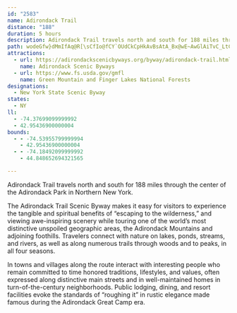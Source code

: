 ```yaml
---
id: "2583"
name: Adirondack Trail
distance: "188"
duration: 5 hours
description: Adirondack Trail travels north and south for 188 miles through the center of the Adirondack Park in Northern New York.
path: wodeGfw}dMmIfAq@R[\sCfIo@fCY`OUdCkCpHkAvBsAtA_Bx@wE~AwGlAiTvC_LtCgJdBmBf@_FnBuGzDcB^q@J{BWyE_AqHm@mCIyBNgH`AyBPiCKcDw@u^eRcE{CgDyCsCgDwLyLy@aAsB_EsAmE_AaF}AgLeJ{f@yD_UiAmFiD_RiA_DsBeE}CuDaEgD{CsAgBi@iBUmCQcC?wYlF}hA~KiGR_BEmDm@aDeAsAq@oEaEsAeBcAaBuBwEaAcDe@kC}AcLa@wBg@oB_AmCsAyC{AkCsBsCor@e~@yBmDsBsDqBmEcDyI_CiIgHk^eAkEwBmHyBuFoAmC}B_DsAeAiCoA_AYwAQe^eB}EDoF^uHfAef@vJ{]fGaHr@mHd@}CKaF_AyFqC}BiBaCqCoAsB_AmBsByFsc@y~AmDyJ_f@{fAsBqH}Hy[kIqXmAsC_GaJ}AyAsDeC_b@wQmEwBgGaEsGaGa\o\e\a]mD}DoQyUcTwWiNsO}_@gf@aWkZmF_FcGuEkYoPoBsAmD_DqT}ViE{D{LeJyA{AiC_DqHoKsBkCyToTyRkWgBgB{AeAsAm@wUkHiDsAgEuBe[qRqBeAuUeI}MoCgCcAeCgBgEoEmG_JcC{CwBsB_CwAgV{LaIgFmHmDiQiEao@mN}w@uZqJcDsCk@}D_@uPe@qHa@sEy@cE_BoO{JwBeAqM{DiAYyBW}EDcBTaCv@oCxAaKlH}BfAoQdHqFtAeV|D{Ab@kBhAqHfGaHfE}FxG_BnA}@f@iGvBmAl@sAdAk@l@sAxBs@`B[dAc@bCgAtI_@`EoBv[e@zGg@lEi@zDyEhYo@jD_B|Fc@xAiDxHkLtSgPfYqAxAaAp@kBr@cAP}AD_AKo@KoOiF_D]}ABsALe]lG_ErAaBt@kDvBeNlJkTzO_Bz@kO~FyDnAcCh@wCLsCM}AWgLuDmCWqGGkBNaEpA_C`BqZtYaBrA_B`A_D|AcElAgGj@mF`AkUtFuBx@sBpA_Az@gFhGmA`A{PtL{KtJuIxF}GlCoAx@eK`JyBtCy@pBo@~BsAnKYdBk@`CmDhJgCrF_EvHwBzCmB~AsBdAqL`CwDxAkBrA{ExEyAhAq[~N}Dn@aPO}BIcBUoCy@mCyA{JmIiBsAyPuKcSgLcEmBy@SoDq@qAAoALy@LwIrCoBdAy@x@cAxAy@zAwAdD[x@iA~De@zCc@~GoA|[EnMM|Cs@pFq@rCaA`CoPj^aBfD{DxG{A~CiAhDwE|T}@bCoAdBu@h@sAj@cCRoAKyMoEoBSgBDoB`@gH`DcCn@oALuDDgLeAkJEeDWuE_AmHmB}JsB{DuAwEmCkC_C{GuJi@k@eBkAy@[cBSaCRyErAeAl@aJzHkG~GoAn@_AVaAJkBKiKkEyAAyGVgAEsAs@gPuOmG_IqAu@uAIi@LyEbDw@TkMSiAM[ScAkAsU{h@cAmBcB_CiDyCcEsBcAYag@{HwH}AcGgBsVgIiC{AgCqC}FuKgDuFsD_Fm[k_@gBmCkH{NyCiF_AkAyAsAwCkB_Bq@wM{DqJaFcCaA{Be@}ISsBUeOwE_Ck@m@EcCE_AFyDv@{\pNgBj@eD\wCQiBg@oAi@qHuEaD{@iCQ{QX}AJ}AToA^gBdAkBdBcArAo]zl@cClDuBjBwJzFcCjBgBlBiRvV_EnDmMjImGxEuB|BqJxLsBrBcBpAwCfBsXlLsFzAmQfDyEvAsC`BqDdDyB~CeN~SeQhXiB`DmDtHiDdJgGbOaBdDeMxTg@|Ac@lB_@xDEdBDfBHrAf@hDl@jBlAfCpM`PrBxDrAhEj\neB~@fCbBpCzJzIdCbCrCxDfC|E~AhE|@jDp@lDh@zDrAtR~@xGl@zBhA~CxU`d@dA~BhArD|@dF\fEDnEIrFi@zDcCfMuAlEy@xAyArBmAjAmUbOyErCiJ`HiDtDiAhBsDhIiBfD_BjBmBxAaNlH{CdA_BLuA?cC_@qFkBmBMuA@_BVmA^_B~@iB~AgBlC}DfIiOv_@yH~PsEtLkBfCoBvAiBj@iCLqJK_O_@yQaEcYyKy@SwBSmADeB^iB~@w@j@}N|NkIzJ{KrOcA`AeC~AcBj@wHtAyNpBcE`AcD~AaHfFgAd@yCr@y@Du^R}E`@wKpBuAj@sBfBgFtHyB|B}CnBiBp@}A^sDXsAEyAM{K_CwBSyCJcDr@_A`@sBpAmSvTkDdDuCtBmFpCuBt@w\xKeF~@sHr@{GLeUw@{C^{Ah@gC~AeA`AaBxBoArCiOxi@o@rBq@`BsArB_BvA{CfA_CJiCYmAe@e@YwEyDwDeCkS}IwDwAsNmE_E_AqImAqNq@aE_@mBm@uAy@wB_CeB{C}EaP}AaEkHuNyTe`@yCgKcAuBu@kAuG{HcFyD}D_CyDeBcEiAoAQsCG}ML{BYcBq@_Ag@cCcCqHcKmC{CmCkBaNgIyBs@cCQmAHiBf@_Bz@iKpH_Br@eATcBJy@AsEc@aA[eB_A_Ay@iOuOm@y@o@wA[gAe@_CcAwIi@cCi@sAuLeR_AmBe@}AYmAYsC?mDHmECaCUqB_@iBsCeHgW_i@yAiC}AyByAyA_BkAqJoGcDkBsD_A}BK_BDkCYoC{@eAq@{ByBcGuK_DaFqEmEeb@o]}A{AsAyAgE_GaO}SyByByAgAaCkAqSuFoFsBsJmE}BmBcSoV{A_BmBgAce@mOgLoEaBcAq@s@aAaB_@eAa@sBOeBgDoh@_@mCwCgL_B_CeRcOgCyCgFoHo@q@wA}@{@UgH_AmEmAuJeFeK{GuByB}F}J}HkK}CgCuKuGiDcCaEgDsG{GiAmBgCgH}AyB{@m@y@]kFaAsCmAse@kZoGsDwFmC_BkBc@{@iD_Ls@sAy@y@cDyAqJ{CwIqCqFgA}B}@iA_AiD}D_IaPu@mAuAmAkCoAuEu@gBg@yOgJkAkAcAmBkO}YsUqe@o@{@mAmAqLmGmBy@_BQ_A?wBd@qJ~FyAf@sBLiE?cPbB?bL[zMmAbS_AdTXpf@VrEfG~b@bAbErE~N`@fCF~@AfCcAvQY|Co@rCsAxCeAzA{KlLqDlDk@^WFu@A_A_@yC_F}@gAcA}@{BoAs@WcBYcCS}CDwJrAyAJwYBiAPqAp@eBrBgFvKuJz\}LdXcQ|RsCjBuJxEy@l@y@z@yHdL_QhPsBjCw@bBq@jCwB|Ik@|DC`Bl@tT]hE_@xAo@jAmHjH{IdMiA~Bc@jD_Cp_@m@vG_A`FiBdHOxBShFKv@Y`Am@hAkBxC}@zB[fCy@`Km@zC[jAqJ`Us@lAi@l@iAl@}Cv@wDl@oFj@mAXiAx@yDrDiAfByAzDm@jA_AfAe@\wBx@_AJqFEo@LuAl@iAdAmApBqFzK_@fAy@fEgInt@u@dFc@nBeBlGiPxg@wAtFe@xCeArLwEtp@Y`II`IEpa@YtFiAzFu@pCi@rAwD`IUr@SlB[~G]nBeApCyBzEmAdBc@ZwIfEyB|A{LhM_AfBaBfF_B~DsEdJsCtKs@tCE~@}Cj@oD@aCP_AJeA`@c@p@]lAE~@DdDKfBc@jAy@r@[Fy@?i@MqHaDk@_@s@w@iDaFmAq@yAMo@FwCv@mAJiHkAcDEmEaB}Be@{Oy@mBLwAl@sFpE_EfEcBlAaBx@q@VcBN_BE}@OmB}@{@u@iAyA_A}AeDiGq@eBcEcNq@yAqL}TsAkB}LoNy@sAqAmDeAaFk@qAmAaBoBsAcAWiBMaHj@gDf@oAj@cAn@yEdFaBlCg@xAc@jBcE|T_@lCIfB@nNWxBcBrGs@~DcBjZo@xBiCfDyA`AyAVmRyCcCm@aEkDg@YqA[sA@iI~AoAx@g@j@k@nA]bBi@vF_@|B{A`FgB`Fu@~AsAjBgFfF_BfAy@XgBX}EPs@E{@MmEyAiE?cBOiMmFcBc@uA@gE`AyADyA[gFsBeB_@mA?_AJgA^}FrDaJvGeBdBw@jAu@`ByCfKcAxB_BrBwPzPuBtCqD~HuB`DmElFo@xAYpBMbJ[jB_@x@u@lA}@x@iA^c@?iA_@oEgDyKaNi@e@aNmJ}DgBoA_AmFaGsBkCyPa[gC_E{UoVgD{B_BeBc@_AiBmHsCiIyAsHcAuD}BiFcEcIqEmMk@aA_Q{UmEuGsDaF]s@o@gB_CsIgDaLiAsE}CtBoD|CiAl@sBXo@BqHO}Ed@_@VIn@HrO}ApQm@dEg@lBm@vAwFnImCnFiFtOoArFs@~F_@zG?xCt@h[CzBKpAk@hDgGpT}@jCcC~FgDnGuAvByCzDgDlDuIxGcw@zj@qBrBqCrDcAfB{A`DiBxF}t@vnCgEtMoEtKsDnHcCdEaEzFcF`GcCdC{G|FcCjBuy@xk@yr@~b@sAl@cGdBa\nCmDp@aCv@sAf@_ErBe_@bWmDfBiDdAcDd@cDLcCC}`@cCo{BuRoCK{D?uGXmC\yB^gGxAgFlBwFrCk]nS{G|Cqc@rNqCdAqJlEcB~@eBtAiRxPaFtC}Al@eEbAcMlAkUfB{EdA_Bf@{DpB_BhAmFvEmGbF_CrAaDpAsGlAyBJmDAsDc@wDaAmFeCaHgGiQkQcEgFgH_LsD{EaEsE_EwDwDsCgGuDmEsB}G{BuGwAgHu@qcAsFcEC}GVgVdDwCLoCEkD]iDy@uBs@wCaByQiOwJsJuIcKwMsQqF}IaG{KyEaKoM}Y_DeFcBuBqDaDwJkGuAgAcBeB{IiL{FgIuAeByBgBcB}@{IiCyA_AsAwAcEuGmAaCkBqEwDaFoDaH}CaJcBuIsCoIsAeDi@mBo@_DO_B_A}Si@uGc@yBy@wB}@aB_BgB{AkAsBy@u[aDsCy@yAs@gn@}_@gGaEaDeB_ASyCQcQrByA^_BjB{JpOaJ}MSeAq@wOiA}b@qAkY_FcuAW_CYgBoIqa@e[oyAoKsg@iCsLeQsu@i@eDe@mFcAcYc@cHuRsqAoAyKYoD}Cml@SaIKiTYiGs@qID[QeEJ{CTwAqAmAgAgCwK}b@oAmEqA}CuCqEwIwJsC_EwA_DoDuK_@k@}@g@_AK_AX_@^wBjDsCvDiW`\c@`@}@f@uA^iMn@{QhD_BPoO^i@G}@i@oByCw@{@eA]uANsClAaDx@cALsBEuEmBqD]cAg@iEyCqCoBq@q@s@aBiAyDo@_Ai@Y_@E}AJsDdAcC`AmAx@{AxBuGzN_BzCoAdBuJfKe@x@i@`BOv@cB|LiC`N_@xAS`@u@v@s@LkId@aPdCwFrAgA@_Aa@YYe@eAuAaLWeAaAsBgCeCgCcBwFmCu@KyF^cCl@q@f@k@dASr@K|@ExAi@nGs@zBi@v@y@j@k@R}A?o@]c@g@sCeFs@cBsB_Ik@gAiAy@iC_@mA]eAm@wAaBe@mBy@aIo@cDo@iBYk@cDaFcDgHmBsDsEyGc@_Bi@oEcEaHgJgRYYiAe@}DKcASi@Y_@g@yBmEu@sB{AsHg@aA]Y{@]gAAmE~A}BEmI_AyWsDwE_@sB@wJjAwCG_JcAcI{AiBs@wIgFwF_A{FRsAZq@h@sCbDmAb@}AGk@Qo@W_As@sBaC_@s@c@kAo@gE_@y@}@y@wDqBcBoAoAcBsEiHo@wBcBwJmAmDsJwUm@eCKs@MsCD_HFs@nBoKRmBCgGRkMsAcLcE_`@YoLy@{LmDcY_@mJo@sa@OqBo@iEcAqD_AuBuIaOk@mAaGiQi@sC]wBkBg_@CmBJ}VOyBQgAcAkEqFwPe@eCcBoL{@yEwA{DoCyGkCmFyCgEiAyDe@aDSeC[{GUoNVeC`DoMTsDEsCiAmK_BmJ]iAiS_l@gKfLg@^q@RaBF_Ba@eAy@m@_AuCgGmAeBiCoBgE_CeAc@mCMiCDcKd@iBf@aAp@}@pAyTte@o@dBy@tAyC~Hw@rDY`Du@`PgBfPk@hD_A~By@dAgEfDsAzAgJxQmCvGiAhDk@zB]hEElHIv@c@lBi@jAyDfD_@d@o@hAe@pA}@fEo@xBgBzCe@n@s@h@{IlEqBb@}AEmGkAsAg@i@g@}AsCgKgWuAmCcBsBs@g@mDeBoBg@_AE}BDaHn@mGvA}@DoBe@m@YuAqAqGcG{HqJaAoBs@qBeMma@]y@eCsD_CoCw@k@eDqAin@cO}By@mEmCiBe@_CEqJXgFg@}BLwKrC}H`BsAn@yArAiAnB_A~CqClKmGjZcArCc@x@iAtA{@t@wJzEcDlAgHlBo`@~IcEl@wA?cBKyA_@aP{F_^yKwAY{BEiBVmAf@}DjCoAtAe@dAs@bCUrAs@|L}@nF}BjKuAzDsDxHiBtGcE|[c@fC}HvXgAdCkAdBiA`A_[zScE`DmZdSacBpjAy_@hUgX|T{MzI_Cp@iBHwUc@eHLmaAfH{Y`EyVpCsaAvLiYzEqDNoACwIe@cBUyAe@_By@_Q{LyBsAgDyAgA]uCk@cBOqDKoDPqh@tHcCLoCAiE_@{Bi@kDoAcCwAmFmEk_Ay|@}FaGkZw^wE{EmDsCkQuLuFyCwGmCoCw@wFgAmGm@}FOieBpF_E?wGYwFy@sEeAaEqAsEsB}DuB_Q{JeKmEsAe@iH}AcDa@wEYsC@mDPcyAzJa`@rAqEDuq@q@sEBgE`@sDrAiB|@uYtPyYtOkNpKo]nYoAdA}AfB_AvAu@lAqB`FiFpTiC~Ng@vDUdDOlGt@hX?`CKxBe@rDm@~ByAhDmBbCmBtAgAd@mA\oBNiA?sBSuNsB}BSiDDmBPmD|@wUpJiEx@_Kl@_GFgDe@mDuAoCmByA_BaCqDoFqLcBeDs@kAsBoCiAqAsCeCgBcA}m@o\sEsBgA_@{PoDiQyCwDy@sWaJ{JsDkB_AcAk@gCkC{@oAaH{MyB_DwFuFsTmRuMoIaEuBoCq@a[{EcCIsP~@iC\sUtEeBj@wBrAsBjBam@|k@sPzV_CzC_Ax@iC|AkVnJgYzJ_D`A_BXqEJsi@a@wBOwVoCcFEa^xB}BXiH`BcMdF_Bd@}B^_BLyB@mBMqLmBqKsDmDaBkE_Cco@c`@}DoA}ASiBImCJa^jCqZnCib@`C_Nh@uDDi]iBuPb@{AC
attractions:
  - url: https://adirondackscenicbyways.org/byway/adirondack-trail.html
    name: Adirondack Scenic Byways
  - url: https://www.fs.usda.gov/gmfl
    name: Green Mountain and Finger Lakes National Forests
designations:
  - New York State Scenic Byway
states:
  - NY
ll:
  - -74.37699099999992
  - 42.95436900000004
bounds:
  - - -74.53955799999994
    - 42.95436900000004
  - - -74.18492099999992
    - 44.848652694321565

---
```


Adirondack Trail travels north and south for 188 miles through the center of the Adirondack Park in Northern New York.

The Adirondack Trail Scenic Byway makes it easy for visitors to experience the tangible and spiritual benefits of “escaping to the wilderness,” and viewing awe-inspiring scenery while touring one of the world’s most distinctive unspoiled geographic areas, the Adirondack Mountains and adjoining foothills. Travelers connect with nature on lakes, ponds, streams, and rivers, as well as along numerous trails through woods and to peaks, in all four seasons.

In towns and villages along the route interact with interesting people who remain committed to time honored traditions, lifestyles, and values, often expressed along distinctive main streets and in well-maintained homes in turn-of-the-century neighborhoods. Public lodging, dining, and resort facilities evoke the standards of “roughing it” in rustic elegance made famous during the Adirondack Great Camp era.
